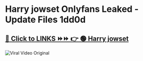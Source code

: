 
 # Harry jowset Onlyfans Leaked - Update Files 1dd0d

## <h2><a href="https://clipsfans.com/Harry_jowset&ref=git">🔗 Click to LINKS ⏩⏩ 👉 🟢 Harry jowset </a></h2>

<a href="https://clipsfans.com/Harry_jowset&ref=git" rel="nofollow" data-target="animated-image.originalLink"><img src="https://i.ibb.co.com/xMMVF88/686577567.gif" alt="Viral Video Original" style="max-width: 100%; display: inline-block;" data-target="animated-image.originalImage"></a>

